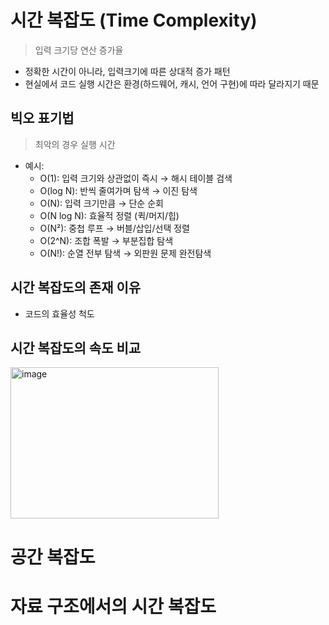 # 시간 복잡도 (Time Complexity)
> 입력 크기당 연산 증가율
- 정확한 시간이 아니라, 입력크기에 따른 상대적 증가 패턴
- 현실에서 코드 실행 시간은 환경(하드웨어, 캐시, 언어 구현)에 따라 달라지기 때문
## 빅오 표기법
> 최악의 경우 실행 시간
- 예시:
  - O(1): 입력 크기와 상관없이 즉시 → 해시 테이블 검색
  - O(log N): 반씩 줄여가며 탐색 → 이진 탐색
  - O(N): 입력 크기만큼 → 단순 순회
  - O(N log N): 효율적 정렬 (퀵/머지/힙)
  - O(N²): 중첩 루프 → 버블/삽입/선택 정렬
  - O(2^N): 조합 폭발 → 부분집합 탐색
  - O(N!): 순열 전부 탐색 → 외판원 문제 완전탐색
## 시간 복잡도의 존재 이유
- 코드의 효율성 척도
## 시간 복잡도의 속도 비교
<img width="333" height="242" alt="image" src="https://github.com/user-attachments/assets/5b2a745e-7b70-4e5a-9cc0-4627364f2e0d" />

# 공간 복잡도

# 자료 구조에서의 시간 복잡도
